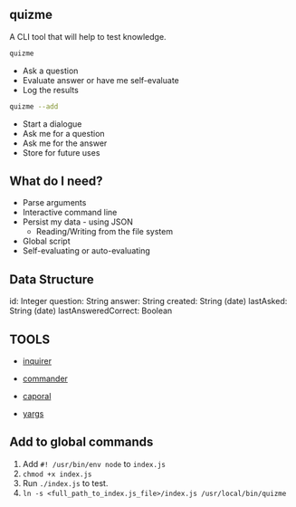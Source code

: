 ## quizme

A CLI tool that will help to test knowledge.

```sh
quizme
```

- Ask a question
- Evaluate answer or have me self-evaluate
- Log the results

```sh
quizme --add
```

- Start a dialogue
- Ask me for a question
- Ask me for the answer 
- Store for future uses


## What do I need?

- Parse arguments
- Interactive command line
- Persist my data - using JSON
	- Reading/Writing from the file system
- Global script 
- Self-evaluating or auto-evaluating

## Data Structure

id: Integer
question: String
answer: String
created: String (date)
lastAsked: String (date)
lastAnsweredCorrect: Boolean

## TOOLS

 - [inquirer](https://www.npmjs.com/package/inquirer)

 - [commander](https://www.npmjs.com/package/commander)

 - [caporal](https://www.npmjs.com/package/caporal)

 - [yargs](https://www.npmjs.com/package/yargs)

 ## Add to global commands

 1. Add `#! /usr/bin/env node` to `index.js`
 2. `chmod +x index.js`
 3. Run `./index.js` to test.
 4. `ln -s <full_path_to_index.js_file>/index.js /usr/local/bin/quizme`